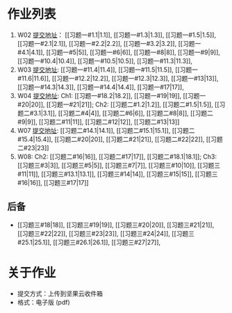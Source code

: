 # 作业列表
1. W02 [提交地址](https://send2me.cn/ZZ9k6SA3/SBuL_R3RB-Flew)： [[习题一#1.1|1.1]], [[习题一#1.3|1.3]], [[习题一#1.5|1.5]], [[习题一#2.1|2.1]], [[习题一#2.2|2.2]], [[习题一#3.2|3.2]], [[习题一#4.1|4.1]], [[习题一#5|5]], [[习题一#6|6]], [[习题一#8|8]], [[习题一#9|9]], [[习题一#10.4|10.4]], [[习题一#10.5|10.5]], [[习题一#11.3|11.3]],
2. W03 [提交地址](https://send2me.cn/Vk3h9Koy/RfSUzF77ocL28A):  [[习题一#11.4|11.4]], [[习题一#11.5|11.5]], [[习题一#11.6|11.6]], [[习题一#12.2|12.2]], [[习题一#12.3|12.3]], [[习题一#13|13]], [[习题一#14.3|14.3]], [[习题一#14.4|14.4]], [[习题一#17|17]],
3. W04 [提交地址](https://send2me.cn/zQ-Z7Sd2/ThKzFdNlTob-Gg): Ch1: [[习题一#18.2|18.2]], [[习题一#19|19]], [[习题一#20|20]], [[习题一#21|21]]; Ch2: [[习题二#1.2|1.2]], [[习题二#1.5|1.5]], [[习题二#3.1|3.1]], [[习题二#4|4]], [[习题二#6|6]], [[习题二#8|8]], [[习题二#9|9]], [[习题二#11|11]], [[习题二#12|12]], [[习题二#13|13]]
4. W07 [提交地址](https://send2me.cn/hOmVZes5/QNWmE_nHsQZ4Hg): [[习题二#14.1|14.1]], [[习题二#15.1|15.1]], [[习题二#15.4|15.4]], [[习题二#20|20]], [[习题二#21|21]], [[习题二#22|22]], [[习题二#23|23]]
5. W08: Ch2: [[习题二#16|16]], [[习题二#17|17]], [[习题二#18.1|18.1]]; Ch3: [[习题三#3|3]], [[习题三#5|5]], [[习题三#7|7]], [[习题三#10|10]], [[习题三#11|11]], [[习题三#13.1|13.1]], [[习题三#14|14]], [[习题三#15|15]], [[习题三#16|16]], [[习题三#17|17]]
## 后备
-  [[习题三#18|18]], [[习题三#19|19]], [[习题三#20|20]], [[习题三#21|21]], [[习题三#22|22]], [[习题三#23|23]], [[习题三#24|24]], [[习题三#25.1|25.1]], [[习题三#26.1|26.1]], [[习题三#27|27]],

# 关于作业
- 提交方式：上传到坚果云收件箱
- 格式：电子版 (pdf)